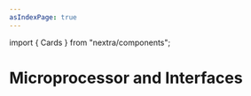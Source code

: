 ```yaml
---
asIndexPage: true
---
```


import { Cards } from "nextra/components";

# Microprocessor and Interfaces

<Cards>
  <Cards.Card title="Unit 1" href="./mi/unit-1" />
  <Cards.Card title="Unit 2" href="./mi/unit-2" />
  <Cards.Card title="Unit 3" href="./mi/unit-3" />
  <Cards.Card title="Unit 4" href="./mi/unit-4" />
</Cards>
